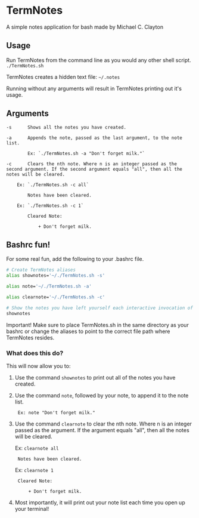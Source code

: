 TermNotes
=========

A simple notes application for bash made by Michael C. Clayton

## Usage ##

Run TermNotes from the command line as you would any other shell script.
	`./TermNotes.sh`

TermNotes creates a hidden text file: `~/.notes`

Running without any arguments will result in TermNotes printing out it's usage.

## Arguments ##

	-s		Shows all the notes you have created.

	-a		Appends the note, passed as the last argument, to the note list.
			
			Ex: `./TermNotes.sh -a "Don't forget milk."`

	-c		Clears the nth note. Where n is an integer passed as the second argument. If the second argument equals "all", then all the notes will be cleared.
		
		Ex: `./TermNotes.sh -c all`
		
			Notes have been cleared.
		
		Ex: `./TermNotes.sh -c 1`
		
			Cleared Note:
		
				+ Don't forget milk. 

## Bashrc fun! ##
For some real fun, add the following to your .bashrc file.

```bash
# Create TermNotes aliases
alias shownotes='~/./TermNotes.sh -s'

alias note='~/./TermNotes.sh -a'

alias clearnote='~/./TermNotes.sh -c'

# Show the notes you have left yourself each interactive invocation of bash
shownotes
```
<dl>
  <dt>Important! Make sure to place TermNotes.sh in the same directory as your bashrc or change the aliases to point to the correct file path where TermNotes resides.</dt>
</dl>

### What does this do? ###

This will now allow you to:

1. Use the command `shownotes` to print out all of the notes you have created.

2. Use the command `note`, followed by your note, to append it to the note list.

		Ex: note "Don't forget milk."

3. Use the command `clearnote` to clear the nth note. Where n is an integer passed as the argument. If the argument equals "all", then all the notes will be cleared.

	Ex: `clearnote all`
		
		Notes have been cleared.
	
	Ex: `clearnote 1`
		
		Cleared Note:
			
			+ Don't forget milk. 

4. Most importantly, it will print out your note list each time you open up your terminal!

